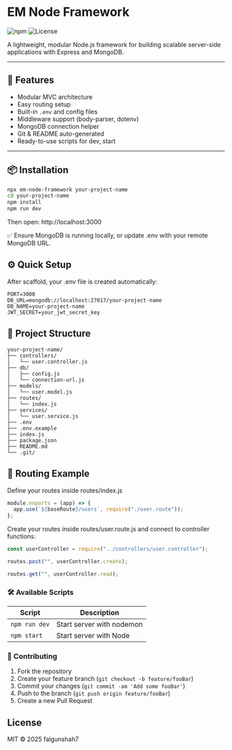 # EM Node Framework

![npm](https://img.shields.io/npm/v/em-node-framework)
![License](https://img.shields.io/badge/license-MIT-blue.svg)

A lightweight, modular Node.js framework for building scalable server-side applications with Express and MongoDB.

---

## 🚀 Features

- Modular MVC architecture
- Easy routing setup
- Built-in `.env` and config files
- Middleware support (body-parser, dotenv)
- MongoDB connection helper
- Git & README auto-generated
- Ready-to-use scripts for dev, start

---

## 📦 Installation

```bash
npx em-node-framework your-project-name
cd your-project-name
npm install
npm run dev
```

Then open: http://localhost:3000

✅ Ensure MongoDB is running locally, or update .env with your remote MongoDB URL.

## ⚙️ Quick Setup

After scaffold, your .env file is created automatically:

```env
PORT=3000
DB_URL=mongodb://localhost:27017/your-project-name
DB_NAME=your-project-name
JWT_SECRET=your_jwt_secret_key
```

## 🧩 Project Structure

```
your-project-name/
├── controllers/
│   └── user.controller.js
├── db/
│   ├── config.js
│   └── connection-url.js
├── models/
│   └── user.model.js
├── routes/
│   └── index.js
├── services/
│   └── user.service.js
├── .env
├── .env.example
├── index.js
├── package.json
├── README.md
└── .git/
```

## 🔁 Routing Example

Define your routes inside routes/index.js

```js
module.exports = (app) => {
  app.use(`${baseRoute}/users`, require("./user.route"));
};
```

Create your routes inside routes/user.route.js and connect to controller functions:

```js
const userController = require("../controllers/user.controller");

routes.post("", userController.create);

routes.get("", userController.read);
```

### 🛠 Available Scripts

| Script        | Description               |
| ------------- | ------------------------- |
| `npm run dev` | Start server with nodemon |
| `npm start`   | Start server with Node    |

### 🤝 Contributing

1. Fork the repository
2. Create your feature branch (`git checkout -b feature/fooBar`)
3. Commit your changes (`git commit -am 'Add some fooBar'`)
4. Push to the branch (`git push origin feature/fooBar`)
5. Create a new Pull Request

## License

MIT © 2025 falgunshah7
